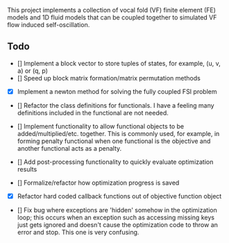 This project implements a collection of vocal fold (VF) finite element (FE) models and 1D fluid
models that can be coupled together to simulated VF flow induced self-oscillation.

Todo
--------
- [] Implement a block vector to store tuples of states, for example, (u, v, a) or (q, p)
- [] Speed up block matrix formation/matrix permutation methods
- [x] Implement a newton method for solving the fully coupled FSI problem

- [] Refactor the class definitions for functionals. I have a feeling many definitions included in the
  functional are not needed.
- [] Implement functionality to allow functional objects to be added/multiplied/etc. together. This is
  commonly used, for example, in forming penalty functional when one functional is the objective
  and another functional acts as a penalty.

- [] Add post-processing functionality to quickly evaluate optimization results
- [] Formalize/refactor how optimization progress is saved
- [x] Refactor hard coded callback functions out of objective function object
- [] Fix bug where exceptions are 'hidden' somehow in the optimization loop; this occurs when an
     exception such as accessing missing keys just gets ignored and doesn't cause the optimization
     code to throw an error and stop. This one is very confusing.
